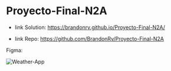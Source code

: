 # Proyecto-Final-N2A

- link Solution: https://brandonrv.github.io/Proyecto-Final-N2A/

- link Repo: https://github.com/BrandonRv/Proyecto-Final-N2A

Figma:

![Weather-App](https://github.com/BrandonRv/Proyecto-Final-N2A/assets/138633220/e4320d88-74a4-4c7e-8b9c-6a300daa1e65)
